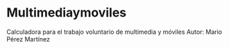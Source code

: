 # Multimediaymoviles
Calculadora para el trabajo voluntario de multimedia y móviles
Autor: Mario Pérez Martínez
